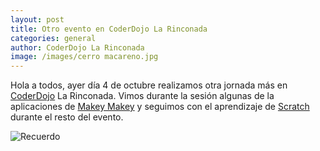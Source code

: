 ```yaml
---
layout: post
title: Otro evento en CoderDojo La Rinconada 
categories: general
author: CoderDojo La Rinconada
image: /images/cerro macareno.jpg
---
```




Hola a todos, ayer día 4 de octubre realizamos otra jornada más en [CoderDojo](https://coderdojo.com/es-ES) La Rinconada. Vimos durante la sesión algunas de la aplicaciones de [Makey Makey](https://makeymakey.com) y seguimos con el aprendizaje de [Scratch](https://scratch.mit.edu) durante el resto del evento. 

![Recuerdo]({{site.baseurl}}/images/completo.png)
